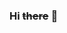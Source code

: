 ### Hi <s>there</s>   :monkey: 
<!-- 
[![Anurag's github stats](https://github-readme-stats.vercel.app/api?username=santiagopagnone&count_private=true&show_owner=true&show_icons=true&theme=dark&hide=issues)](https://github.com/anuraghazra/github-readme-stats)

<img align="right" src="https://media.giphy.com/media/l4FGmO3MZkGng9Bp6/giphy.gif"/>
Cancel changes
```diff
- text in red
+ text in green
! text in orange
# text in gray
@@ text in purple (and bold)@@
```
 
- 🔭 I’m currently working on ...
- 🌱 I’m currently learning ...
- 👯 I’m looking to collaborate on ...
- 🤔 I’m looking for help with ...
- 💬 Ask me about ...
- 📫 How to reach me: ...
- 😄 Pronouns: ...
- ⚡ Fun fact: ...
- 

*This text will be italic*
_This will also be italic_
**This text will be bold**
__This will also be bold__
*You **can** combine them*

# This is an <h1> tag
## This is an <h2> tag
###### This is an <h6> tag
  
![GitHub Logo](/images/logo.png)
Format: ![Alt Text](url) 
  
http://github.com - automatic!
[GitHub](http://github.com)  

As Grace Hopper said:
> I’ve always been more interested
> in the future than in the past.


GitHub supports emoji!
:+1: :sparkles: :camel: :tada:
:rocket: :metal: :octocat: 


this is a complete item
this is an incomplete item
@mentions, #refs, links, formaing,
and tags supported
list syntax required (any unordered or
ordered list supported)

First Header | Second Header
------------ | -------------
Content cell 1 | Content cell 2
Content column 1 | Content column 2
  
**SantiagoPagnone/SantiagoPagnone** is a ✨ _special_ ✨ repository because its `README.md` (this file) appears on your GitHub profile.

Here are some ideas to get you started:

-->




